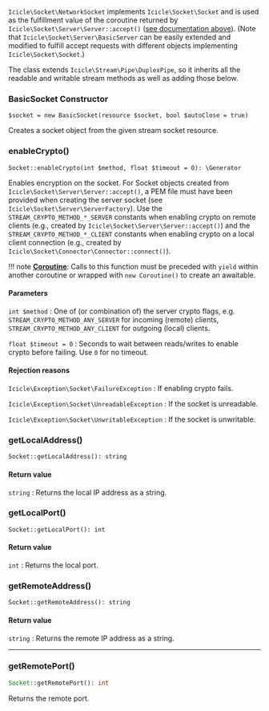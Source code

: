`Icicle\Socket\NetworkSocket` implements `Icicle\Socket\Socket` and is used as the fulfillment value of the coroutine returned by `Icicle\Socket\Server\Server::accept()` ([see documentation above](#accept)). (Note that `Icicle\Socket\Server\BasicServer` can be easily extended and modified to fulfill accept requests with different objects implementing `Icicle\Socket\Socket`.)

The class extends `Icicle\Stream\Pipe\DuplexPipe`, so it inherits all the readable and writable stream methods as well as adding those below.

### BasicSocket Constructor

    $socket = new BasicSocket(resource $socket, bool $autoClose = true)

Creates a socket object from the given stream socket resource.

### enableCrypto()

    Socket::enableCrypto(int $method, float $timeout = 0): \Generator

Enables encryption on the socket. For Socket objects created from `Icicle\Socket\Server\Server::accept()`, a PEM file must have been provided when creating the server socket (see `Icicle\Socket\Server\ServerFactory`). Use the `STREAM_CRYPTO_METHOD_*_SERVER` constants when enabling crypto on remote clients (e.g., created by `Icicle\Socket\Server\Server::accept()`) and the `STREAM_CRYPTO_METHOD_*_CLIENT` constants when enabling crypto on a local client connection (e.g., created by `Icicle\Socket\Connector\Connector::connect()`).

!!! note
    [**Coroutine**](../../manual/coroutines.md): Calls to this function must be preceded with `yield` within another coroutine or wrapped with `new Coroutine()` to create an awaitable.

#### Parameters
`int $method`
:   One of (or combination of) the server crypto flags, e.g. `STREAM_CRYPTO_METHOD_ANY_SERVER` for incoming (remote) clients, `STREAM_CRYPTO_METHOD_ANY_CLIENT` for outgoing (local) clients.

`float $timeout = 0`
:   Seconds to wait between reads/writes to enable crypto before failing. Use `0` for no timeout.

#### Rejection reasons
`Icicle\Exception\Socket\FailureException`
:   If enabling crypto fails.

`Icicle\Exception\Socket\UnreadableException`
:   If the socket is unreadable.

`Icicle\Exception\Socket\UnwritableException`
:   If the socket is unwritable.

### getLocalAddress()

    Socket::getLocalAddress(): string

#### Return value
`string`
:   Returns the local IP address as a string.

### getLocalPort()

    Socket::getLocalPort(): int

#### Return value
`int`
:   Returns the local port.

### getRemoteAddress()

    Socket::getRemoteAddress(): string

#### Return value
`string`
:   Returns the remote IP address as a string.

---

### getRemotePort()

```php
Socket::getRemotePort(): int
```

Returns the remote port.

